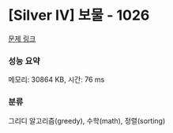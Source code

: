 # [Silver IV] 보물 - 1026 

[문제 링크](https://www.acmicpc.net/problem/1026) 

### 성능 요약

메모리: 30864 KB, 시간: 76 ms

### 분류

그리디 알고리즘(greedy), 수학(math), 정렬(sorting)

